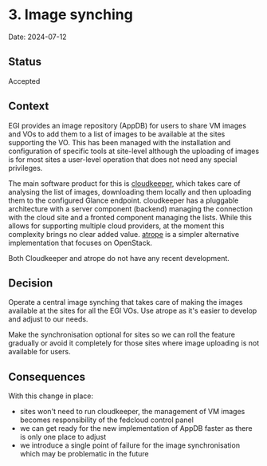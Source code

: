 # 3. Image synching

Date: 2024-07-12

## Status

Accepted

## Context

EGI provides an image repository (AppDB) for users to share VM images and VOs to
add them to a list of images to be available at the sites supporting the VO.
This has been managed with the installation and configuration of specific tools at
site-level although the uploading of images is for most sites a user-level operation
that does not need any special privileges.

The main software product for this is
[cloudkeeper](https://github.com/the-cloudkeeper-project/cloudkeeper), which
takes care of analysing the list of images, downloading them locally and then
uploading them to the configured Glance endpoint. cloudkeeper has a pluggable
architecture with a server component (backend) managing the connection with the
cloud site and a fronted component managing the lists. While this allows for
supporting multiple cloud providers, at the moment this complexity brings no
clear added value. [atrope](https://github.com/IFCA-Advanced-Computing/atrope)
is a simpler alternative implementation that focuses on OpenStack.

Both Cloudkeeper and atrope do not have any recent development.

## Decision

Operate a central image synching that takes care of making the images available
at the sites for all the EGI VOs. Use atrope as it's easier to develop and
adjust to our needs.

Make the synchronisation optional for sites so we can roll the feature gradually
or avoid it completely for those sites where image uploading is not available
for users.

## Consequences

With this change in place:

- sites won't need to run cloudkeeper, the management of VM images becomes
  responsibility of the fedcloud control panel
- we can get ready for the new implementation of AppDB faster as there is only
  one place to adjust
- we introduce a single point of failure for the image synchronisation which may
  be problematic in the future
